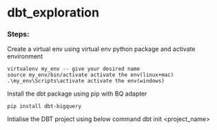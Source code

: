 # dbt_exploration
### Steps:
Create a virtual env using virtual env python package and activate environment

    virtualenv my_env -- give your desired name
    source my_env/bin/activate activate the env(linux+mac)
    .\my_env\Scripts\activate activate the env(windows)

Install the dbt package using pip with BQ adapter

    pip install dbt-bigquery

Intialise the DBT project using below command
 dbt init <project_name> 